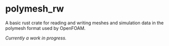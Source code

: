 # polymesh_rw

A basic rust crate for reading and writing meshes and simulation data in the polymesh format used by OpenFOAM.

*Currently a work in progress.*
